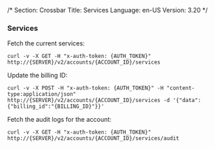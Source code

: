 /*
Section: Crossbar
Title: Services
Language: en-US
Version: 3.20
*/

### Services

Fetch the current services:

    curl -v -X GET -H "x-auth-token: {AUTH_TOKEN}" http://{SERVER}/v2/accounts/{ACCOUNT_ID}/services

Update the billing ID:

    curl -v -X POST -H "x-auth-token: {AUTH_TOKEN}" -H "content-type:application/json" http://{SERVER}/v2/accounts/{ACCOUNT_ID}/services -d '{"data":{"billing_id":"{BILLING_ID}"}}'

Fetch the audit logs for the account:

    curl -v -X GET -H "x-auth-token: {AUTH_TOKEN}" http://{SERVER}/v2/accounts/{ACCOUNT_ID}/services/audit
